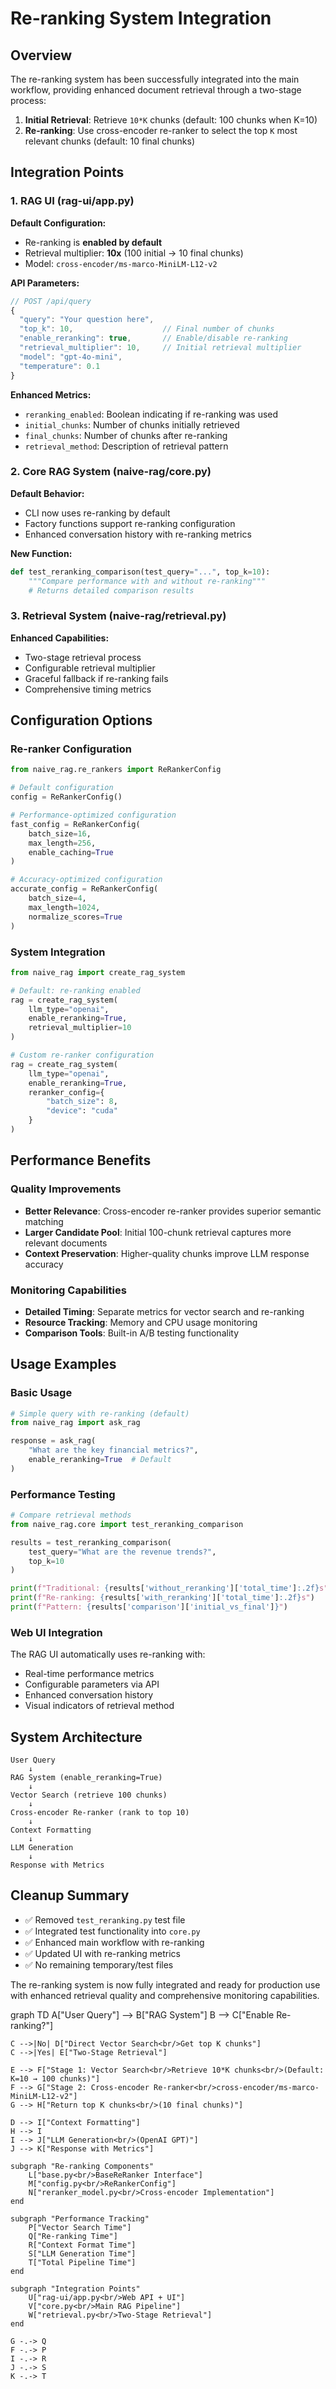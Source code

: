 # Re-ranking System Integration

## Overview

The re-ranking system has been successfully integrated into the main workflow, providing enhanced document retrieval through a two-stage process:

1. **Initial Retrieval**: Retrieve `10*K` chunks (default: 100 chunks when K=10)
2. **Re-ranking**: Use cross-encoder re-ranker to select the top `K` most relevant chunks (default: 10 final chunks)

## Integration Points

### 1. RAG UI (rag-ui/app.py)

**Default Configuration:**
- Re-ranking is **enabled by default**
- Retrieval multiplier: **10x** (100 initial → 10 final chunks)
- Model: `cross-encoder/ms-marco-MiniLM-L12-v2`

**API Parameters:**
```javascript
// POST /api/query
{
  "query": "Your question here",
  "top_k": 10,                    // Final number of chunks
  "enable_reranking": true,       // Enable/disable re-ranking
  "retrieval_multiplier": 10,     // Initial retrieval multiplier
  "model": "gpt-4o-mini",
  "temperature": 0.1
}
```

**Enhanced Metrics:**
- `reranking_enabled`: Boolean indicating if re-ranking was used
- `initial_chunks`: Number of chunks initially retrieved
- `final_chunks`: Number of chunks after re-ranking
- `retrieval_method`: Description of retrieval pattern

### 2. Core RAG System (naive-rag/core.py)

**Default Behavior:**
- CLI now uses re-ranking by default
- Factory functions support re-ranking configuration
- Enhanced conversation history with re-ranking metrics

**New Function:**
```python
def test_reranking_comparison(test_query="...", top_k=10):
    """Compare performance with and without re-ranking"""
    # Returns detailed comparison results
```

### 3. Retrieval System (naive-rag/retrieval.py)

**Enhanced Capabilities:**
- Two-stage retrieval process
- Configurable retrieval multiplier
- Graceful fallback if re-ranking fails
- Comprehensive timing metrics

## Configuration Options

### Re-ranker Configuration

```python
from naive_rag.re_rankers import ReRankerConfig

# Default configuration
config = ReRankerConfig()

# Performance-optimized configuration
fast_config = ReRankerConfig(
    batch_size=16,
    max_length=256,
    enable_caching=True
)

# Accuracy-optimized configuration
accurate_config = ReRankerConfig(
    batch_size=4,
    max_length=1024,
    normalize_scores=True
)
```

### System Integration

```python
from naive_rag import create_rag_system

# Default: re-ranking enabled
rag = create_rag_system(
    llm_type="openai",
    enable_reranking=True,
    retrieval_multiplier=10
)

# Custom re-ranker configuration
rag = create_rag_system(
    llm_type="openai",
    enable_reranking=True,
    reranker_config={
        "batch_size": 8,
        "device": "cuda"
    }
)
```

## Performance Benefits

### Quality Improvements
- **Better Relevance**: Cross-encoder re-ranker provides superior semantic matching
- **Larger Candidate Pool**: Initial 100-chunk retrieval captures more relevant documents
- **Context Preservation**: Higher-quality chunks improve LLM response accuracy

### Monitoring Capabilities
- **Detailed Timing**: Separate metrics for vector search and re-ranking
- **Resource Tracking**: Memory and CPU usage monitoring
- **Comparison Tools**: Built-in A/B testing functionality

## Usage Examples

### Basic Usage

```python
# Simple query with re-ranking (default)
from naive_rag import ask_rag

response = ask_rag(
    "What are the key financial metrics?",
    enable_reranking=True  # Default
)
```

### Performance Testing

```python
# Compare retrieval methods
from naive_rag.core import test_reranking_comparison

results = test_reranking_comparison(
    test_query="What are the revenue trends?",
    top_k=10
)

print(f"Traditional: {results['without_reranking']['total_time']:.2f}s")
print(f"Re-ranking: {results['with_reranking']['total_time']:.2f}s")
print(f"Pattern: {results['comparison']['initial_vs_final']}")
```

### Web UI Integration

The RAG UI automatically uses re-ranking with:
- Real-time performance metrics
- Configurable parameters via API
- Enhanced conversation history
- Visual indicators of retrieval method

## System Architecture

```
User Query
    ↓
RAG System (enable_reranking=True)
    ↓
Vector Search (retrieve 100 chunks)
    ↓
Cross-encoder Re-ranker (rank to top 10)
    ↓
Context Formatting
    ↓
LLM Generation
    ↓
Response with Metrics
```

## Cleanup Summary

- ✅ Removed `test_reranking.py` test file
- ✅ Integrated test functionality into `core.py`
- ✅ Enhanced main workflow with re-ranking
- ✅ Updated UI with re-ranking metrics
- ✅ No remaining temporary/test files

The re-ranking system is now fully integrated and ready for production use with enhanced retrieval quality and comprehensive monitoring capabilities.


graph TD
    A["User Query"] --> B["RAG System"]
    B --> C["Enable Re-ranking?"]
    
    C -->|No| D["Direct Vector Search<br/>Get top K chunks"]
    C -->|Yes| E["Two-Stage Retrieval"]
    
    E --> F["Stage 1: Vector Search<br/>Retrieve 10*K chunks<br/>(Default: K=10 → 100 chunks)"]
    F --> G["Stage 2: Cross-encoder Re-ranker<br/>cross-encoder/ms-marco-MiniLM-L12-v2"]
    G --> H["Return top K chunks<br/>(10 final chunks)"]
    
    D --> I["Context Formatting"]
    H --> I
    I --> J["LLM Generation<br/>(OpenAI GPT)"]
    J --> K["Response with Metrics"]
    
    subgraph "Re-ranking Components"
        L["base.py<br/>BaseReRanker Interface"]
        M["config.py<br/>ReRankerConfig"]
        N["reranker_model.py<br/>Cross-encoder Implementation"]
    end
    
    subgraph "Performance Tracking"
        P["Vector Search Time"]
        Q["Re-ranking Time"]
        R["Context Format Time"]
        S["LLM Generation Time"]
        T["Total Pipeline Time"]
    end
    
    subgraph "Integration Points"
        U["rag-ui/app.py<br/>Web API + UI"]
        V["core.py<br/>Main RAG Pipeline"]
        W["retrieval.py<br/>Two-Stage Retrieval"]
    end
    
    G -.-> Q
    F -.-> P
    I -.-> R
    J -.-> S
    K -.-> T
